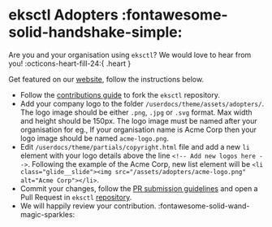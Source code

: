 # eksctl Adopters :fontawesome-solid-handshake-simple:

Are you and your organisation using `eksctl`?
We would love to hear from you! :octicons-heart-fill-24:{ .heart }

Get featured on our [website](/), follow the instructions below.

- Follow the [contributions guide](https://github.com/eksctl-io/eksctl/blob/main/CONTRIBUTING.md#developing-eksctl) to fork the `eksctl` repository.
- Add your company logo to the folder `/userdocs/theme/assets/adopters/`. The logo image should be either `.png`, `.jpg` or `.svg` format. Max width and height should be 150px.
The logo image must be named after your organisation for eg., If your organisation name is Acme Corp then your logo image should be named `acme-logo.png`.
- Edit `/userdocs/theme/partials/copyright.html` file and add a new `li` element with your logo details above the line `<!-- Add new logos here -->`.
Following the example of the Acme Corp, new list element will be `<li class="glide__slide"><img src="/assets/adopters/acme-logo.png" alt="Acme Corp"></li>`.
- Commit your changes, follow the [PR submission guidelines](https://github.com/eksctl-io/eksctl/blob/main/CONTRIBUTING.md#pr-submission-guidelines) and open a
Pull Request in `eksctl` [repository](https://github.com/eksctl-io/eksctl).
- We will happily review your contribution. :fontawesome-solid-wand-magic-sparkles:
